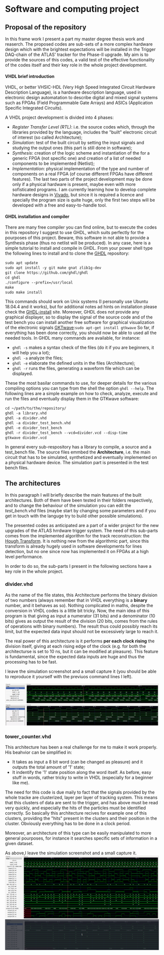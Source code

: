 # Software and computing project

## Proposal of the repository

In this frame work I present a part my master degree thesis work and reaserch. The proposed codes are sub-sets of a more complex hardware design which with the brightest expectations will be installed in the Trigger DAQ-chain of the ATLAS' tracker for the Phase-II upgrade. My aim is to provide the sources of this codes, a valid test of the effective functionality of the codes itself and their key role in the whole project development.

#### VHDL brief introduction
VHDL, or better VHSIC-HDL (Very High Speed Integrated Circuit Hardware Description Language), is a hardware description language, used in electronic design automatation to describe digital and mixed signal systems such as FPGAs (Field Programmable Gate Arrays) and ASICs (Application Specific Integrated Circuits). 

A VHDL project development is divided into 4 phases:

- *Register Transfer Level (RTL)*: i.e. the source codes which, through the libraries provided by the language, includes the "built"  electronic circuit of interest (so called Architecture);
- *Simulation*: test of the built circuit by setting the input signals and studying the output ones (this part is still done in software);
- *Synthesis*: creation of the logic scheme and instantiation of the for a generic FPGA (not specific one) and creation of a list of needed components to be implemented (Netlist);
- *Implementation*: physical implementation of the type and number of components on a real FPGA (of course different FPGAs have different features). 
The last two parts of the project development may be done only if a physical hardware is present, maybe even with more sofisticated programs. I am currently learning how to develop complete hardware designs in [Vivado](https://www.xilinx.com/products/design-tools/vivado.html), but since it is required a licence and specially the program size is quite huge, only the first two steps will be developed with a free and easy-to-handle tool.

#### GHDL installation and compiler 
There are many free compiler you can find online, but to execute the codes in this repository I suggest to use GHDL, which suits perfectly for the pourposes of this project. Beware, this software in not able to provide a Synthesis phase (thus no netlist will be produced).
In any case, here is a simple tutorial to install and compile in GHDL.
From your power shell type the following lines to install and to clone the [GHDL](https://github.com/ghdl/ghdl) repository:
```
sudo apt update
sudo apt install -y git make gnat zlib1g-dev
git clone https://github.com/ghdl/ghdl
cd ghdl
./configure --prefix=/usr/local
make
sudo make install
```
This commands should work on Unix systems (I personally use Ubuntu 18.04.4 and it works), but for additional notes ad hints on installation please check the [GHDL-install](http://ghdl.free.fr/site/pmwiki.php?n=Main.Installation) site.
Moreover, GHDL does not provide any graphical displayer, so to display the signal of the source code and of the test bench you can install another free software for graphical visualization of the electronic signals [GKTwave](http://gtkwave.sourceforge.net/):```sudo apt-get install gtkwave```
So far, if everything has been done correctly, you should now be able to used all the needed tools.
In GHDL many commands are available, for instance:

- ```ghdl -s``` makes a syntax check of the files (do it if you are beginners, it will help you a lot);
- ```ghdl -a``` analyze the files;
- ```ghdl -e``` elaborate the defined units in the files (Architecture);
- ```ghdl -r``` runs the files, generating a waveform file which can be displayed.

These the most basilar commands to use, for deeper details for the various compiling options you can type from the shell the option ```ghdl --help```.
The following lines are a simple example on how to check, analyze, execute and run the files and eventually display them in the GTKwave software: 
```
cd ~/path/to/the/repository/
ghdl -a library.vhd
ghdl -a divider.vhd
ghdl -a divider_test_bench.vhd
ghdl -e divider_test_bench 
ghdl -r divider_test_bench --vcd=divider.vcd --disp-time
gtkwave divider.vcd
```
In general every sub-respository has a library to compile, a source and a test_bench file. The source files emmbed the **Architecture**, i.e. the main circuit that has to be simulated, synthetized and eventually implemented on a physical hardware device. The simulation part is presented in the test bench files.

## The architectures

In this paragraph I will briefly describe the main features of the built architectures. Both of them have been tested in their folders respectively, and to change the behaviour of the simulation you can edit the *test_bench.vhd* files (maybe start by changing some parameters and if you get in touch with the languge try to build other possible simulations).

The presented codes as anticipated are a part of a wider project for the new upgrades of the ATLAS hrrdware trigger system. The need of this sub-parts comes from the implemented algorithm for the track reconstruction: the [Hough Transform](https://en.wikipedia.org/wiki/Hough_transform). It is nothing new from the algorithmic part, since this transform is already hugely used in software developments for lines detection, but no one since now has implemented it on FPGAs at a high level performance. 

In order to do so, the sub-parts I present in the following sections have a key role in the whole project.
### divider.vhd

As the name of the file states, this Architecture performs the binary division of two numbers (always remember that in VHDL everything is a **binary** number, and it behaves as so). Nothing complicated in maths, despite the conversion in VHDL codes is a little bit tricky. Now, the main idea of this program is that giving as input a numerator (31 bits) and a denominator (10 bits) gives as output the result of the division (20 bits, comes from the rules of operations with binary numbers). The result thus could possibly reach its limit, but the expected data input should not be excessively large to reach it.

The real power of this architecture is it performs **per each clock rising** the division itself, giving at each rising edge of the clock (e.g. for both the architecturse is set to 10 ns, but it can be modified at pleasure). This feature is fundamental, since the expected data inputs are huge and thus the processing has to be fast. 

I leave the simulation screenshot and a small capture it (you should be able to reproduce it yourself with the previuos command lines I left).

![Divider simulation screenshot](./Divider/divider_simulation.png)
![Divider simulation gif](./Divider/divider_simulation.gif)

### tower_counter.vhd

This architecture has been a real challenge for me to make it work properly. His beahvior can be simplified in:
- It takes as input a 8 bit word (can be changed as pleasure) and it outputs the total amount of '1' state;
- It indentify the '1' state position along the word itself. 
As before, easy stuff in words, rather tricky to write in VHDL (especially for a beginner like me). 

The need for this code is due maily to fact that the signals provided by the whole tracke are clusterized, layer per layer of tracking system. This means that this clusters of data are sent to the trigger, and has above must be read very quickly, and especially the hits of the particles must be identified correctly. So basically this architecture recives for example one of this clusters, providing the "hits" present in the clusters and their position in the cluster. Obviously everything has to be done in a clock period.

Moreover, an architecture of this type can be easily manipulated to more general pourposes, for instance it searches specific sets of information in a given dataset. 

As above,I leave the simulation screenshot and a small capture it.
![Counter simulation screenshot](./Bit_counter/bit_counter_simulation.png)
![Divider simulation gif](./Bit_counter/bit_counter_simulation.gif)